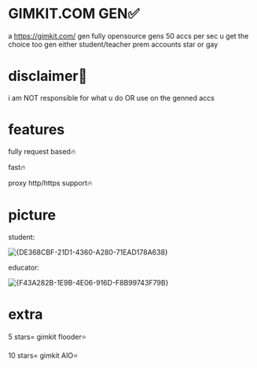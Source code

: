 # GIMKIT.COM GEN✅
a https://gimkit.com/ gen fully opensource gens 50 accs per sec u get the choice too gen either student/teacher prem accounts
star or gay

# disclaimer📕
i am NOT responsible for what u do OR use on the genned accs

# features
fully request based🔥

fast🔥

proxy http/https support🔥


# picture

student:

![{DE368CBF-21D1-4360-A280-71EAD178A638}](https://github.com/user-attachments/assets/3819c1dc-5263-4d8d-b083-91e0b0d7a29b)


educator:

![{F43A282B-1E9B-4E06-916D-F8B99743F79B}](https://github.com/user-attachments/assets/6d1024cc-e2e4-4a65-9268-5a6f8e20dd32)




# extra

5 stars= gimkit flooder⭐

10 stars= gimkit AIO⭐
